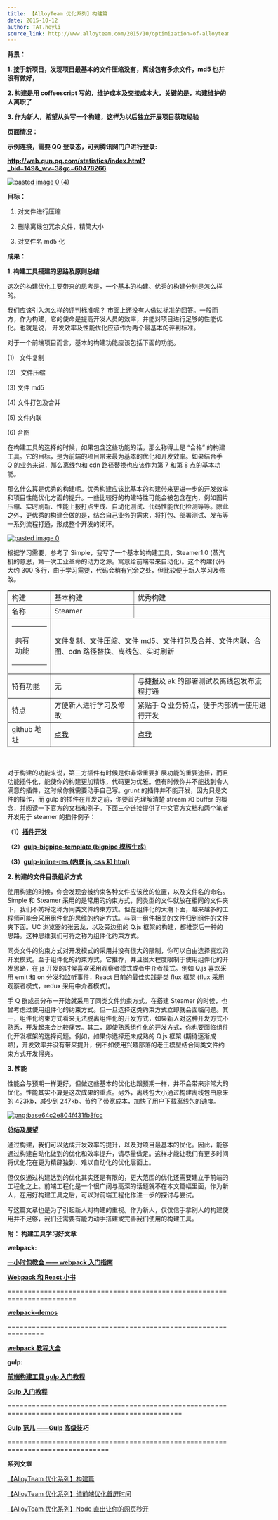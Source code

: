 ```yaml
---
title: 【AlloyTeam 优化系列】构建篇
date: 2015-10-12
author: TAT.heyli
source_link: http://www.alloyteam.com/2015/10/optimization-of-alloyteam-series-building-articles/
---
```


**背景：**

**1. 接手新项目，发现项目最基本的文件压缩没有，离线包有多余文件，md5 也并没有做好，**

**2. 构建是用 coffeescript 写的，维护成本及交接成本大，关键的是，构建维护的人离职了**

**3. 作为新人，希望从头写一个构建，这样为以后独立开展项目获取经验**

**页面情况：**

**示例连接，需要 QQ 登录态，可到腾讯网门户进行登录:**

**<http://web.qun.qq.com/statistics/index.html?_bid=149&_wv=3&gc=60478266>**

[![pasted image 0 (4)](http://www.alloyteam.com/wp-content/uploads/2015/10/pasted-image-0-4.png)](http://www.alloyteam.com/wp-content/uploads/2015/10/pasted-image-0-4.png)

**目标：**

1. 对文件进行压缩

2. 删除离线包冗余文件，精简大小

3. 对文件名 md5 化

**成果：**

**1. 构建工具搭建的思路及原则总结**

这次的构建优化主要带来的思考是，一个基本的构建、优秀的构建分别是怎么样的。

我们应该引入怎么样的评判标准呢？ 市面上还没有人做过标准的回答。一般而方，作为构建，它的使命是提高开发人员的效率，并能对项目进行足够的性能优化。也就是说， 开发效率及性能优化应该作为两个最基本的评判标准。

对于一个前端项目而言，基本的构建功能应该包括下面的功能。

(1)   文件复制

(2)   文件压缩

(3) 文件 md5

(4) 文件打包及合并

(5) 文件内联

(6) 合图

在构建工具的选择的时候，如果包含这些功能的话，那么称得上是 “合格” 的构建工具。它的目标，是为前端的项目带来最为基本的优化和开发效率。如果结合手 Q 的业务来说，那么离线包和 cdn 路径替换也应该作为第 7 和第 8 点的基本功能。

那么什么算是优秀的构建呢。优秀构建应该比基本的构建带来更进一步的开发效率和项目性能优化方面的提升。一些比较好的构建特性可能会被包含在内，例如图片压缩、实时刷新、性能上报打点生成、自动化测试、代码性能优化检测等等。除此之外，更优秀的构建会做的是，结合自己业务的需求，将打包、部署测试、发布等一系列流程打通，形成整个开发的闭环。

[![pasted image 0](http://www.alloyteam.com/wp-content/uploads/2015/10/pasted-image-0.png)](http://www.alloyteam.com/wp-content/uploads/2015/10/pasted-image-0.png)

根据学习需要，参考了 Simple，我写了一个基本的构建工具，Steamer1.0 (蒸汽机的意思，第一次工业革命的动力之源。寓意给前端带来自动化)。这个构建代码大约 300 多行，由于学习需要，代码会稍有冗余之处，但比较便于新人学习及修改。

<table border="1" cellpadding="1" cellspacing="1" style="width:600px"><tbody><tr><td>构建</td><td>基本构建</td><td>优秀构建</td></tr><tr><td>名称</td><td>Steamer</td><td>&nbsp;</td></tr><tr><td><table><tbody><tr><td><p dir="ltr">共有功能</p></td><td colspan="2">&nbsp;</td></tr></tbody></table></td><td colspan="2">文件复制、文件压缩、文件 md5、文件打包及合并、文件内联、合图、cdn 路径替换、离线包、实时刷新</td></tr><tr><td>特有功能</td><td>无</td><td>与捷报及 ak 的部署测试及离线包发布流程打通</td></tr><tr><td>特点</td><td>方便新人进行学习及修改</td><td>紧贴手 Q 业务特点，便于内部统一使用进行开发</td></tr><tr><td>github 地址</td><td><a href="https://github.com/lcxfs1991/steamer">点我</a></td><td><a href="https://github.com/rehorn/slush-alloyteam-simple">点我</a></td></tr></tbody></table>

 

对于构建的功能来说，第三方插件有时候是你非常重要扩展功能的重要途径，而且功能插件化，能使你的构建更加精炼，代码更为优雅。但有时候你并不能找到令人满意的插件，这时候你就需要动手自己写。grunt 的插件并不能开发，因为只是文件的操作，而 gulp 的插件在开发之前，你要首先理解清楚 stream 和 buffer 的概念，并阅读一下官方的文档和例子。下面三个链接提供了中文官方文档和两个笔者开发用于 steamer 的插件例子：

**（1）[插件开发](http://www.gulpjs.com.cn/docs/writing-a-plugin/)**

**（2）[gulp-bigpipe-template (bigpipe 模板生成)](https://github.com/lcxfs1991/gulp-bigpipe-template)**

**（3）[gulp-inline-res (内联 js, css 和 html)](https://github.com/lcxfs1991/gulp-inline-res)**

**2. 构建的文件目录组织方式**

使用构建的时候，你会发现会被约束各种文件应该放的位置，以及文件名的命名。Simple 和 Steamer 采用的是常用的约束方式，同类型的文件就放在相同的文件夹下，我们不妨将之称为同类文件约束方式。但在组件化的大潮下面，越来越多的工程师可能会采用组件化的思维的约定方式。与同一组件相关的文件归到组件的文件夹下面。UC 浏览器的张云龙，以及旁边组的 Q.js 框架的构建，都推崇后一种的思路。这种思维我们可将之称为组件化约束方式。

同类文件的约束方式对开发模式的采用并没有很大的限制，你可以自由选择喜欢的开发模式。至于组件化的约束方式，它推荐，并且很大程度限制于使用组件化的开发思路，在 js 开发的时候喜欢采用观察者模式或者中介者模式。例如 Q.js 喜欢采用 emit 和 on 分发和监听事件，React 目前的最佳实践是类 flux 框架 (flux 采用观察者模式，redux 采用中介者模式)。

手 Q 群成员分布一开始就采用了同类文件约束方式。在搭建 Steamer 的时候，也曾考虑过使用组件化的约束方式。但一旦选择这类约束方式立即就会面临问题。其一，组件化约束方式看来无法脱离组件化的开发方式，如果新人对这种开发方式不熟悉，开发起来会比较痛苦。其二，即使熟悉组件化的开发方式，你也要面临组件化开发框架的选择问题。例如，如果你选择还未成熟的 Q.js 框架 (期待逐渐成熟)，开发效率并没有带来提升，倒不如使用兴趣部落的老王模型结合同类文件约束方式开发得爽。

**3. 性能**

性能会与预期一样更好，但做这些基本的优化也跟预期一样，并不会带来非常大的优化。性能其实不算是这次成果的重点。另外，离线包大小通过构建离线包由原来的 423kb，减少到 247kb。节约了带宽成本，加快了用户下载离线包的速度。

[![png;base64c2e804f431fb8fcc](http://www.alloyteam.com/wp-content/uploads/2015/10/pngbase64c2e804f431fb8fcc.png)](http://www.alloyteam.com/wp-content/uploads/2015/10/pngbase64c2e804f431fb8fcc.png)

**总结及展望**

通过构建，我们可以达成开发效率的提升，以及对项目最基本的优化。因此，能够通过构建自动化做到的优化和效率提升，请尽量做足。这样才能让我们有更多时间将优化花在更为精辟独到、难以自动化的优化层面上。

但仅仅通过构建达到的优化其实还是有限的，更大范围的优化还需要建立于前端的工程化之上。前端工程化是一个很广阔与高深的话题就不在本文篇幅里面，作为新人，在用好构建工具之后，可以对前端工程化作进一步的探讨与尝试。

写这篇文章也是为了引起新人对构建的重视。作为新人，仅仅信手拿别人的构建使用并不足够，我们还需要有能力动手搭建或完善我们使用的构建工具。

**附： 构建工具学习好文章**

**webpack:**

**[一小时包教会 —— webpack 入门指南](http://www.cnblogs.com/vajoy/p/4650467.html)**

**[Webpack 和 React 小书](http://segmentfault.com/a/1190000002985564)**  

=======================================================================

**[webpack-demos](https://github.com/ruanyf/webpack-demos)**  

===============================================================

**[webpack 教程大全](http://webpack.github.io/docs/list-of-tutorials.html)**

**gulp:**

**[前端构建工具 gulp 入门教程](http://segmentfault.com/a/1190000000372547)**

**[Gulp 入门教程](http://markpop.github.io/2014/09/17/Gulp%E5%85%A5%E9%97%A8%E6%95%99%E7%A8%8B/)**  

=================================================================================================

**[Gulp 范儿 ——Gulp 高级技巧](http://csspod.com/advanced-tips-for-using-gulp-js/)**  

===============================================================================

**系列文章**

[【AlloyTeam 优化系列】构建篇](http://www.alloyteam.com/2015/10/optimization-of-alloyteam-series-building-articles/)

[【AlloyTeam 优化系列】纯前端优化首屏时间](http://www.alloyteam.com/2015/10/optimization-of-alloyteam-series-the-first-screen-time/)

[【AlloyTeam 优化系列】Node 直出让你的网页秒开](http://www.alloyteam.com/2015/10/optimization-of-alloyteam-series-node-directly-transferring-your-web-pages-second-opening/)